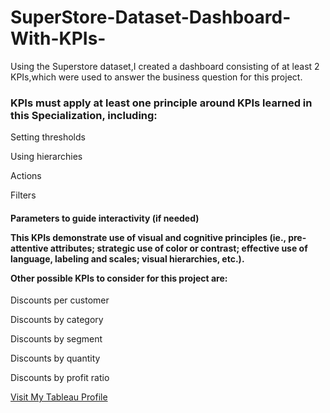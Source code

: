 # SuperStore-Dataset-Dashboard-With-KPIs-
Using the Superstore dataset,I created a dashboard consisting of at least 2 KPIs,which were used to answer the business question for this project. 

<h3>
KPIs must apply at least one principle around KPIs learned in this Specialization, including:
</h3>

  <p>
  Setting thresholds

  Using hierarchies

  Actions

  Filters
  </p>
  
  <h4>
  
Parameters to guide interactivity (if needed) 
  

This KPIs demonstrate use of visual and cognitive principles (ie., pre-attentive attributes; strategic use of color or contrast; effective use of language, labeling and scales; visual hierarchies, etc.).
 

Other possible KPIs to consider for this project are: 
  </h4>
  
  <p>
  Discounts per customer

  Discounts by category

  Discounts by segment

  Discounts by quantity

  Discounts by profit ratio
  </p>


[Visit My Tableau Profile](https://public.tableau.com/views/SuperStoreDatasetDashboardWithKPIs/Dashboard1?:language=en-US&:display_count=n&:origin=viz_share_link)
